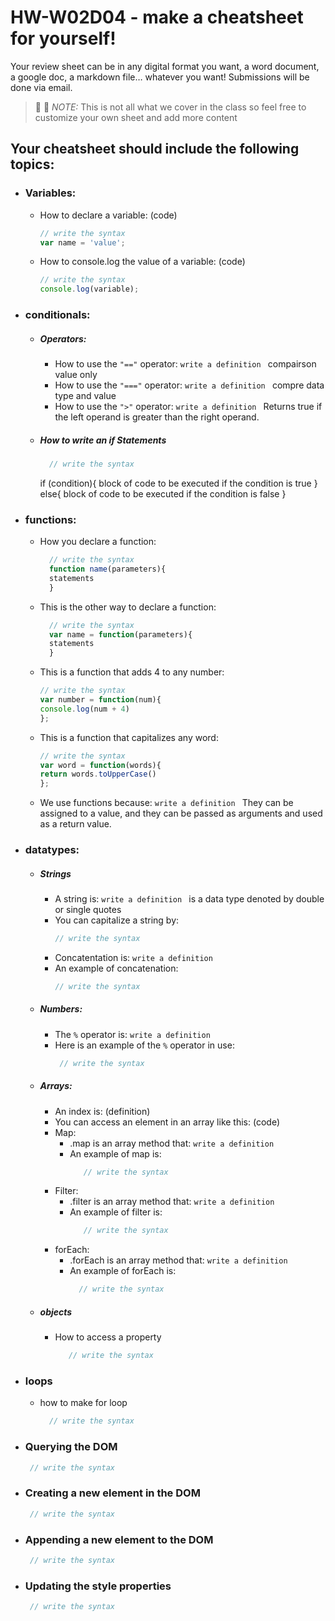 # HW-W02D04 - make a cheatsheet for yourself!

Your review sheet can be in any digital format you want, a word document, a google doc, a markdown file… whatever you want! Submissions will be done via email.

> 📢 📢  *NOTE:*  This is not all what we cover in the class so feel free to customize your own sheet and add more content

## Your cheatsheet should include the following topics:

* ### Variables:
  * How to declare a variable: (code)
    ```javascript
    // write the syntax
    var name = 'value';
     ```
  * How to console.log the value of a variable: (code)
    ```javascript
    // write the syntax
    console.log(variable);
     ```
* ### conditionals:
  * ##### Operators:
    * How to use the `"=="` operator: 
       `write a definition `
       compairson value only
    * How to use the `"==="` operator: 
       `write a definition `
       compre data type and value
    * How to use the `">"` operator: 
        `write a definition `
        Returns true if the left operand is greater than the right operand.
        
   * ##### How to write an if Statements 
      ```javascript
        // write the syntax
       ```
       if (condition){
       block of code to be executed if the condition is true
       } else{
       block of code to be executed if the condition is false
       }
 * ### functions:
    * How you declare a function: 
      ```javascript
        // write the syntax
        function name(parameters){
        statements
        }
       ```
       
    * This is the other way to declare a function: 
      ```javascript
        // write the syntax
        var name = function(parameters){
        statements
        }
       ```
    * This is a function that adds 4 to any number:
        ```javascript
        // write the syntax
        var number = function(num){
        console.log(num + 4)
        };
        
       ```
    * This is a function that capitalizes any word: 
        ```javascript
        // write the syntax
        var word = function(words){
        return words.toUpperCase()
        };
        
       ```
    * We use functions because:
     `write a definition `
     They can be assigned to a value, and they can be passed as arguments and used as a return value.
     
* ### datatypes:
  * ##### Strings
    * A string is: 
        `write a definition `
        is a data type denoted by double or single quotes
    * You can capitalize a string by: 
        ```javascript
        // write the syntax
        
       ```
    * Concatentation is: 
        `write a definition `
    * An example of concatenation:
         ```javascript
        // write the syntax
       ```
  * ##### Numbers:
    * The `%` operator is: 
       `write a definition `
    * Here is an example of the `%` operator in use:
       ```javascript
        // write the syntax
       ```
  * ##### Arrays:
    * An index is: (definition)
    * You can access an element in an array like this: (code)
    * Map:
      * .map is an array method that: 
         `write a definition `
      * An example of map is: 
        ```javascript
           // write the syntax
         ```
    * Filter:
      * .filter is an array method that: 
          `write a definition `
      * An example of filter is: 
        ```javascript
           // write the syntax
         ```
    * forEach:
      * .forEach is an array method that: 
         `write a definition `
      *  An example of forEach is: 
         ```javascript
           // write the syntax
         ```

   * ##### objects
     * How to access a property  
        ```javascript
           // write the syntax
        ```
* ### loops
     *   how to make for loop 
         ```javascript
           // write the syntax
          ```
* ### Querying the DOM
  ```javascript
   // write the syntax
  ```
* ### Creating a new element in the DOM
  ```javascript
   // write the syntax
  ```
* ### Appending a new element to the DOM
  ```javascript
   // write the syntax
  ```
* ### Updating the style properties
  ```javascript
   // write the syntax
  ```
